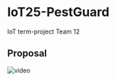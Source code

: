 # IoT25-PestGuard
IoT term-project Team 12

## Proposal
![video](https://www.youtube.com/watch?v=QxB4rv8MSjA)
